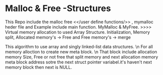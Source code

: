 # Malloc & Free -Structures
This Repo include the malloc free <</user define functions/>> , mymalloc heder file and Example include main function. MyMalloc &amp; MyFree. >>>> Virtual memory allocation to used Array Structure. Initialization, Memory split, Allocated memory's -> Free and Free memory's -> merge 

This algorithm to use array and singly linked-list data structures. \n
For all memory alloction to create new meta block. \n
That block include  allocation memory Size, Free or not free that split memory and next allocation memory meta block address sotre the next struct pointer variabel.it's haven't next memory block then next is NULL. 
